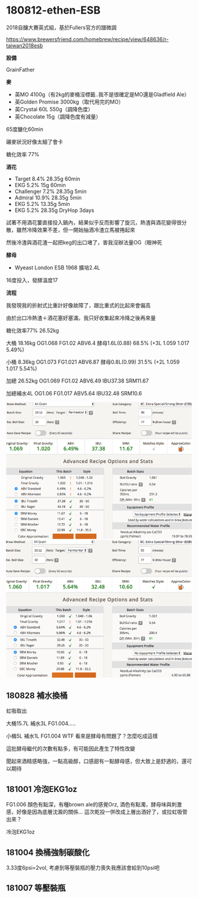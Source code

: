 # 180812-ethen-ESB

2018自釀大賽英式組，基於Fullers官方的譜微調

https://www.brewersfriend.com/homebrew/recipe/view/648636/r-taiwan2018esb

**設備**

GrainFather

**麥**

* 英MO 4100g（有2kg的麥桶沒標籤..我不是很確定是MO還是Gladfield Ale）
* 英Golden Promise 3000kg（取代用完的MO）
* 英Crystal 60L 550g（調降色度）
* 英Chocolate 15g（調降色度有減量）

65度醣化60min

碾麥狀況好像太細了會卡

糖化效率 77%

**酒花**

* Target 8.4% 28.35g 60min
* EKG 5.2% 15g 60min
* Challenger 7.2% 28.35g 5min
* Admiral 10.9% 28.35g 5min
* EKG 5.2% 13.35g 5min
* EKG 5.2% 28.35g DryHop 3days

試著不用酒花簍直接投入鍋內，結果似乎反而影響了旋沉，熱渣與酒花變得很分散，雖然冷降效果不差，但一開始抽酒冷渣立馬被捲起來

然後冷渣與酒花渣一起把keg的出口堵了，害我沒辦法量OG（眼神死

**酵母**
 
* Wyeast London ESB 1968 擴培2.4L

16度投入，發酵溫度17

**流程**

我發現我的折射式比重計好像故障了，跟比重式的比起來會偏高

由於出口冷熱渣＋酒花塞好塞滿，我只好收集起來冷降之後再來量

糖化效率77% 26.52kg 

大桶 18.16kg OG1.068 FG1.02 ABV6.4 酵母1.6L(0.88) 68.5% (+3L 1.059 1.017 5.49%)

小桶 8.36kg OG1.073 FG1.021 ABV6.87 酵母0.8L(0.99) 31.5% (+2L 1.059 1.017 5.54%)

加總 26.52kg OG1.069 FG1.02 ABV6.49 IBU37.38 SRM11.67 

加總補水4L OG1.06 FG1.017 ABV5.64 IBU32.48 SRM10.6

![](../img/test132.png)
![](../img/test133.png)

## 180828 補水換桶

虹吸取出

大桶15.7L 補水3L FG1.004.....

小桶5L 補水1L FG1.004 WTF 看來是酵母有問題了？怎麼吃成這樣

這批酵母繼代的次數有點多，有可能因此產生了特性改變

聞起來酒精感略強，一點高級醇，口感甜有一點酵母感，但大致上是舒適的，還可以期待

## 181001 冷泡EKG1oz

FG1.006 顏色有點深，有種brown ale的感覺Orz, 酒色有點濁，酵母味與刺激感，好像是因為底層沈澱的關係... 這次乾投一併改成上層出酒好了，或拉虹吸管出來？

冷泡EKG1oz

## 181004 換桶強制碳酸化

3.33度6psi=2vol, 考慮到等壓裝瓶的壓力喪失我應該會給到10psi吧

## 181007 等壓裝瓶
